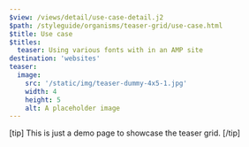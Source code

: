 ```yaml
---
$view: /views/detail/use-case-detail.j2
$path: /styleguide/organisms/teaser-grid/use-case.html
$title: Use case
$titles:
  teaser: Using various fonts with in an AMP site
destination: 'websites'
teaser:
  image:
    src: '/static/img/teaser-dummy-4x5-1.jpg'
    width: 4
    height: 5
    alt: A placeholder image
---
```

[tip]
This is just a demo page to showcase the teaser grid.
[/tip]
